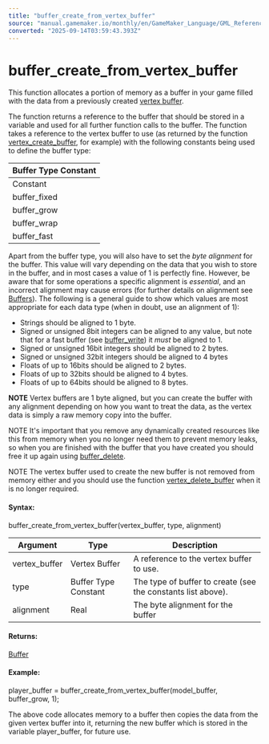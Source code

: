 ```yaml
---
title: "buffer_create_from_vertex_buffer"
source: "manual.gamemaker.io/monthly/en/GameMaker_Language/GML_Reference/Buffers/buffer_create_from_vertex_buffer.htm"
converted: "2025-09-14T03:59:43.393Z"
---
```


# buffer\_create\_from\_vertex\_buffer

This function allocates a portion of memory as a buffer in your game filled with the data from a previously created [vertex buffer](../Drawing/Primitives/Primitives_And_Vertex_Formats.md).

The function returns a reference to the buffer that should be stored in a variable and used for all further function calls to the buffer. The function takes a reference to the vertex buffer to use (as returned by the function [vertex\_create\_buffer](../Drawing/Primitives/vertex_create_buffer.md), for example) with the following constants being used to define the buffer type:

| Buffer Type Constant |
| --- |
| Constant | Description |
| buffer_fixed | A buffer of a fixed size in bytes. The size is set when the buffer is created and cannot be changed again. |
| buffer_grow | A buffer that will grow dynamically as data is added. You create it with an initial size (which should be an approximation of the size of the data expected to be stored), and then it will expand to accept further data that overflows this initial size. |
| buffer_wrap | A buffer where the data will "wrap". When the data being added reaches the limit of the buffer size, the overwrite will be placed back at the start of the buffer, and further writing will continue from that point. |
| buffer_fast | A special "stripped" buffer that is extremely fast to read/write to. Can only be used with buffer_u8 data types, and must be 1 byte aligned. |

Apart from the buffer type, you will also have to set the _byte alignment_ for the buffer. This value will vary depending on the data that you wish to store in the buffer, and in most cases a value of 1 is perfectly fine. However, be aware that for some operations a specific alignment is _essential_, and an incorrect alignment may cause errors (for further details on alignment see [Buffers](../../../Additional_Information/Guide_To_Using_Buffers.md)). The following is a general guide to show which values are most appropriate for each data type (when in doubt, use an alignment of 1):

-   Strings should be aligned to 1 byte.
-   Signed or unsigned 8bit integers can be aligned to any value, but note that for a fast buffer (see [buffer\_write](../../../../../../GameMaker_Language/GML_Reference/Buffers/buffer_write.md)) it _must_ be aligned to 1.
-   Signed or unsigned 16bit integers should be aligned to 2 bytes.
-   Signed or unsigned 32bit integers should be aligned to 4 bytes
-   Floats of up to 16bits should be aligned to 2 bytes.
-   Floats of up to 32bits should be aligned to 4 bytes.
-   Floats of up to 64bits should be aligned to 8 bytes.

**NOTE** Vertex buffers are 1 byte aligned, but you can create the buffer with any alignment depending on how you want to treat the data, as the vertex data is simply a raw memory copy into the buffer.

NOTE It's important that you remove any dynamically created resources like this from memory when you no longer need them to prevent memory leaks, so when you are finished with the buffer that you have created you should free it up again using [buffer\_delete](buffer_delete.md).

NOTE The vertex buffer used to create the new buffer is not removed from memory either and you should use the function [vertex\_delete\_buffer](../Drawing/Primitives/vertex_delete_buffer.md) when it is no longer required.

#### Syntax:

buffer\_create\_from\_vertex\_buffer(vertex\_buffer, type, alignment)

| Argument | Type | Description |
| --- | --- | --- |
| vertex_buffer | Vertex Buffer | A reference to the vertex buffer to use. |
| type | Buffer Type Constant | The type of buffer to create (see the constants list above). |
| alignment | Real | The byte alignment for the buffer |

#### Returns:

[Buffer](buffer_create.md)

#### Example:

player\_buffer = buffer\_create\_from\_vertex\_buffer(model\_buffer, buffer\_grow, 1);

The above code allocates memory to a buffer then copies the data from the given vertex buffer into it, returning the new buffer which is stored in the variable player\_buffer, for future use.